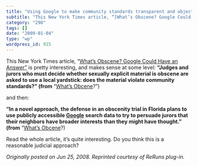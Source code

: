 ```yaml
---
title: "Using Google to make community standards transparent and objective"
subtitle: "This New York Times article, “[What’s Obscene? Google Could Have an Answer”](http://www.nytimes.com/..."
category: "298"
tags: []
date: "2009-01-04"
type: "wp"
wordpress_id: 915
---
```

This New York Times article, “[What’s Obscene? Google Could Have an Answer”](http://www.nytimes.com/2008/06/24/technology/24obscene.html?_r=1&ref=technology&oref=slogin) is pretty interesting, and makes sense at some level:
**“Judges and jurors who must decide whether sexually explicit material is obscene are asked to use a local yardstick: does the material violate community standards?” (from** “[What’s Obcene](http://www.nytimes.com/2008/06/24/technology/24obscene.html?_r=1&ref=technology&oref=slogin)?”)

and then:

**“In a novel approach, the defense in an obscenity trial in Florida plans to use publicly accessible [Google](http://topics.nytimes.com/top/news/business/companies/google_inc/index.html?inline=nyt-org) search data to try to persuade jurors that their neighbors have broader interests than they might have thought.” (from** “[What’s Obcene](http://www.nytimes.com/2008/06/24/technology/24obscene.html?_r=1&ref=technology&oref=slogin)?)

Read the whole article, it’s quite interesting. Do you think this is a reasonable judicial approach?

*Originally posted on Jun 25, 2008. Reprinted courtesy of ReRuns plug-in.*